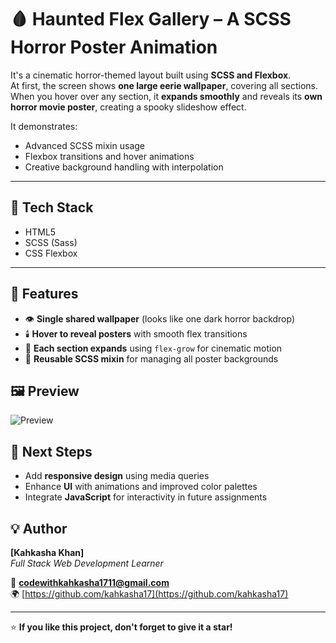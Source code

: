 # 🩸 Haunted Flex Gallery – A SCSS Horror Poster Animation

It's a cinematic horror-themed layout built using **SCSS and Flexbox**.  
At first, the screen shows **one large eerie wallpaper**, covering all sections.  
When you hover over any section, it **expands smoothly** and reveals its **own horror movie poster**, creating a spooky slideshow effect.  

It demonstrates:
- Advanced SCSS mixin usage  
- Flexbox transitions and hover animations  
- Creative background handling with interpolation  

---

## 🧱 Tech Stack

- HTML5  
- SCSS (Sass)  
- CSS Flexbox  

---

## 🚀 Features

- 👁️ **Single shared wallpaper** (looks like one dark horror backdrop)  
- 🕯️ **Hover to reveal posters** with smooth flex transitions  
- 🧛 **Each section expands** using `flex-grow` for cinematic motion  
- 🔮 **Reusable SCSS mixin** for managing all poster backgrounds 



## 🖼️ Preview

![Preview](./screenrecord.gif)

<!-- ## 🌐 Live Demo

You can view the live version of this project here:

👉 **[View Live Project](https://kahkasha17.github.io/Shery-Portfolio-Assignment1/)**  
_(Hosted using GitHub Pages)_ -->


## 🔮 Next Steps

- Add **responsive design** using media queries  
- Enhance **UI** with animations and improved color palettes  
- Integrate **JavaScript** for interactivity in future assignments


## 💡 Author

**[Kahkasha Khan]**  
*Full Stack Web Development Learner*  

📧 **codewithkahkasha1711@gmail.com**  
🌍 [https://github.com/kahkasha17](https://github.com/kahkasha17)


---

⭐ **If you like this project, don't forget to give it a star!**
